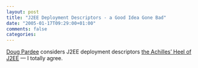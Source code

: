 ```yaml
---
layout: post
title: "J2EE Deployment Descriptors - a Good Idea Gone Bad"
date: "2005-01-17T09:29:00+01:00"
comments: false
categories: 
---
```


<p><a href="http://creativekarma.com">Doug Pardee</a> considers J2EE deployment descriptors <a href="http://creativekarma.com/comments.php?id=P271_0_1_0">the Achilles&#8217; Heel of J2EE</a> &#8212; I totally agree.</p>


